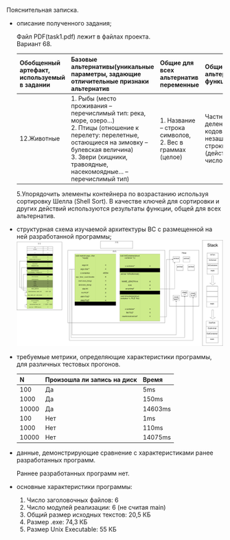 Пояснительная записка.

* описание полученного задания; <br>

  Файл PDF(task1.pdf) лежит в файлах проекта. <br>
  Вариант 68.  

  Обобщенный артефакт, используемый в задании | Базовые альтернативы(уникальные параметры, задающие отличительные признаки альтернатив | Общие для всех альтернатив переменные | Общие для всех альтернатив функции
    ------------ | ------------- | ------------ | ------------
  12.Животные | 1. Рыбы (место проживания – перечислимый тип: река, море, озеро…) <br> 2. Птицы (отношение к перелету: перелетные, остающиеся на зимовку – булевская величина) <br>3. Звери (хищники, травоядные, насекомоядные… – перечислимый тип) | 1. Название – строка символов, <br> 2. Вес в граммах (целое) | Частное от деления суммы кодов незашифрованной строки на вес (действительное число)

  5.Упорядочить элементы контейнера по возрастанию используя сортировку Шелла (Shell Sort). В качестве ключей для сортировки и других действий используются результаты функции, общей для всех альтернатив.


* структурная схема изучаемой архитектуры ВС с размещенной на ней разработанной программы;
  ![схема](schema.png)
* требуемые метрики, определяющие характеристики программы, для различных тестовых прогонов.
  
  N | Произошла ли запись на диск | Время
  ------------ | ------------- | ------------
  100 | Да | 5ms
  1000 | Да | 150ms
  10000 | Да | 14603ms
  100 | Нет | 1ms
  1000 | Нет | 110ms
  10000 | Нет | 14075ms


* данные, демонстрирующие сравнение с характеристиками ранее разработанных программ.
  
  Раннее разработанных программ нет.

* основные характеристики программы:
  1) Число заголовочных файлов: 6
  2) Число модулей реализации: 6 (не считая main)
  3) Общий размер исходных текстов: 20,5 КБ
  4) Размер .exe: 74,3 КБ
  5) Размер Unix Executable: 55 КБ